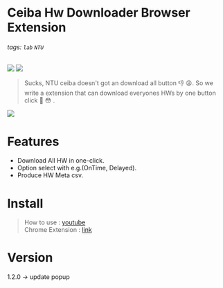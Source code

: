 # Ceiba Hw Downloader Browser Extension
###### tags: `lab` `NTU`

![](https://img.shields.io/static/v1?label=Version&message=1.2.0&color=green)
![](https://img.shields.io/static/v1?label=Updated&message=Aug.08.2021&color=green)

> Sucks, NTU ceiba doesn't got an download all button 👎 😩. 
> So we write a extension that can download everyones HWs by one button click 💪 😳 .

![](https://i.imgur.com/GudjaoU.png)

# Features
* Download All HW in one-click.
* Option select with e.g.(OnTime, Delayed).
* Produce HW Meta csv.

# Install
> How to use : [youtube](https://youtu.be/hjQd86GJLy4)   
> Chrome Extension : [link](https://chrome.google.com/webstore/detail/ntu-ceiba-hw-downloader/kneacbnlacfinpefpcmiceecgnahdngb?hl=zh-TW)

# Version
1.2.0 -> update popup